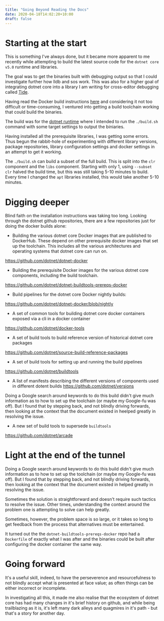 ```yaml
---
title: "Going Beyond Reading the Docs"
date: 2020-04-18T14:02:20+10:00
draft: false
---
```


# Starting at the start

This is something I've always done, but it became more apparent to me recently while attempting to build the latest source code for the ``dotnet core v5.0`` runtime and libraries.

The goal was to get the binaries built with debugging output so that I could investigate further how lldb and sos work. This was also for a higher goal of integrating dotnet core into a library I am writing for cross-editor debugging called [Tide](https://github.com/tide-org).

Having read the Docker build instructions [here](https://github.com/dotnet/runtime/blob/master/docs/workflow/building/coreclr/linux-instructions.md) and considering it not too difficult or time-consuming, I ventured into getting a build toolchain working that could build the binaries.

The build was for the [dotnet runtime](https://github.com/dotnet/runtime/) where I intended to run the `./build.sh` command with some target settings to output the biniaries.

Having installed all the prerequisite libraries, I was getting some errors. Thus begun the rabbit-hole of experimenting with different library versions, package repositories, library configuration settings and docker settings in an attempt to get it working.

The `./build.sh` can build a subset of the full build. This is split into the `clr` component and the `libs` component. Starting with only 1, using `--subset clr` halved the build time, but this was still taking 5-10 minutes to build. Every time I changed the `apt` libraries installed, this would take another 5-10 minutes.

# Digging deeper

Blind faith on the installation instructions was taking too long. Looking through the dotnet github repositories, there are a few repositories just for doing the docker builds alone:

- Building the various dotnet core Docker images that are published to DockerHub. These depend on other prerequisite docker images that set up the toolchain. This includes all the various architectures and operating systems that dotnet core can run on.

https://github.com/dotnet/dotnet-docker

- Building the prerequisite Docker images for the various dotnet core components, including the build toolchain.

https://github.com/dotnet/dotnet-buildtools-prereqs-docker

- Build pipelines for the dotnet core Docker nightly builds:

https://github.com/dotnet/dotnet-docker/blob/nightly

- A set of common tools for building dotnet core docker containers exposed via a cli in a docker container

https://github.com/dotnet/docker-tools

- A set of build tools to build reference version of historical dotnet core packages

https://github.com/dotnet/source-build-reference-packages

- A set of build tools for setting up and running the build pipelines

https://github.com/dotnet/buildtools

- A list of manifests describing the different versions of components used in different dotent builds
https://github.com/dotnet/versions

Doing a Google search around keywords to do this build didn't give much information as to how to set up the toolchain (or maybe my Google-fu was off). But I found that by stepping back, and not blindly driving forwards, then looking at the context that the document existed in heelped greatly in resolving the issue.

- A new set of build tools to supersede `buildtools`

https://github.com/dotnet/arcade

# Light at the end of the tunnel

Doing a Google search around keywords to do this build didn't give much information as to how to set up the toolchain (or maybe my Google-fu was off). But I found that by stepping back, and not blindly driving forwards, then looking at the context that the document existed in helped greatly in resolving the issue.

Sometimes the solution is straightforward and doesn't require such tactics to resolve the issue. Other times, understanding the context around the problem one is attempting to solve can help greatly.

Sometimes, however, the problem space is so large, or it takes so long to get feedback from the process that alternatives must be entertained.

It turned out the the `dotnet-buildtools-prereqs-docker` repo had a `Dockerfile` of exactly what I was after and the binaries could be built after configuring the docker container the same way.

# Going forward

It's a useful skill, indeed, to have the perseverence and resourcefulness to not blindly accept what is presented at face value; as often things can be either incorrect or incomplete.

In investigating all this, it made me also realise that the ecosystem of dotnet core has had many changes in it's brief history on github, and while being trailblazing as it is, it's left many dark alleys and quagmires in it's path - but that's a story for another day.
